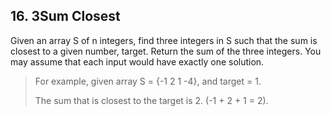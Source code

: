 ## 16. 3Sum Closest

Given an array S of n integers, find three integers in S such that the sum is closest to a given number, target. Return the sum of the three integers. You may assume that each input would have exactly one solution.

>  For example, given array S = {-1 2 1 -4}, and target = 1.
>
>  The sum that is closest to the target is 2. (-1 + 2 + 1 = 2).
